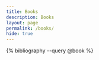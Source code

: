 ```yaml
---
title: Books
description: Books
layout: page
permalink: /books/
hide: true
---
```




{% bibliography --query @book %}
